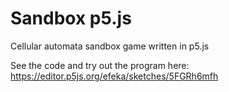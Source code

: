 # Sandbox p5.js
 Cellular automata sandbox game written in p5.js

See the code and try out the program here:
https://editor.p5js.org/efeka/sketches/5FGRh6mfh
